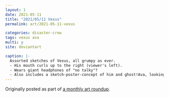 ```yaml
---
layout: 1
date: 2021-05-11
title: "2021/05/11 Vexus"
permalink: art/2021-05-11-vexus

categories: disaster-crew
tags: vexus ava
multi: y
site: deviantart

caption: |-
  Assorted sketches of Vexus, all grumpy as ever.
  - His mouth curls up to the right (viewer's left).
  - Wears giant headphones of "no talky"?
  - Also includes a sketch-poster-concept of him and ghost!Ava, looking warily at something offscreen; Ava points while Vexus shines a flashlight at it.
---
```

Originally posted as part of [a monthly art roundup](https://www.deviantart.com/a-flyleaf/art/roundup-05-2021-focus-pingpong-month-881268597).